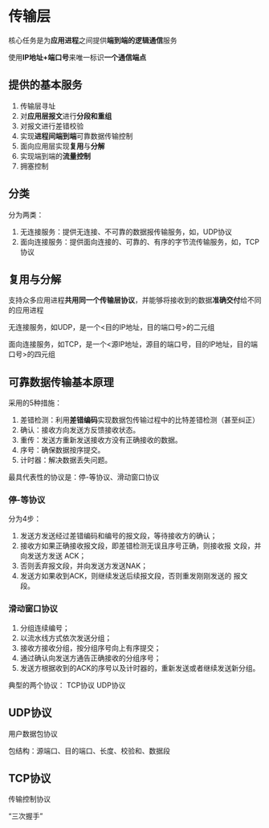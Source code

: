 # 传输层

核心任务是为**应用进程**之间提供**端到端的逻辑通信**服务

使用**IP地址+端口号**来唯一标识**一个通信端点**

## 提供的基本服务
1. 传输层寻址
1. 对**应用层报文**进行**分段和重组**
2. 对报文进行差错校验
3. 实现**进程间端到端**可靠数据传输控制
4. 面向应用层实现**复用**与**分解**
5. 实现端到端的**流量控制**
6. 拥塞控制

## 分类
分为两类：
1. 无连接服务：提供无连接、不可靠的数据报传输服务，如，UDP协议
2. 面向连接服务：提供面向连接的、可靠的、有序的字节流传输服务，如，TCP协议

## 复用与分解
支持众多应用进程**共用同一个传输层协议**，并能够将接收到的数据**准确交付**给不同的应用进程

无连接服务，如UDP，是一个<目的IP地址，目的端口号>的二元组

面向连接服务，如TCP，是一个<源IP地址，源目的端口号，目的IP地址，目的端口号>的四元组

## 可靠数据传输基本原理
采用的5种措施：
1. 差错检测：利用**差错编码**实现数据包传输过程中的比特差错检测（甚至纠正）
2. 确认：接收方向发送方反馈接收状态。
3. 重传：发送方重新发送接收方没有正确接收的数据。
4. 序号：确保数据按序提交。
5. 计时器：解决数据丢失问题。

最具代表性的协议是：停-等协议、滑动窗口协议

### 停-等协议
分为4步：
1. 发送方发送经过差错编码和编号的报文段，等待接收方的确认；
2. 接收方如果正确接收报文段，即差错检测无误且序号正确，则接收报 文段，并向发送方发送 ACK；
3. 否则丢弃报文段，并向发送方发送NAK；
4. 发送方如果收到ACK，则继续发送后续报文段，否则重发刚刚发送的 报文段。

### 滑动窗口协议
1. 分组连续编号；
2. 以流水线方式依次发送分组；
3. 接收方接收分组，按分组序号向上有序提交；
4. 通过确认向发送方通告正确接收的分组序号；
5. 发送方根据收到的ACK的序号以及计时器的，重新发送或者继续发送新分组。

典型的两个协议：
TCP协议
UDP协议

## UDP协议
用户数据包协议

包结构：源端口、目的端口、长度、校验和、数据段

## TCP协议
传输控制协议

“三次握手”

